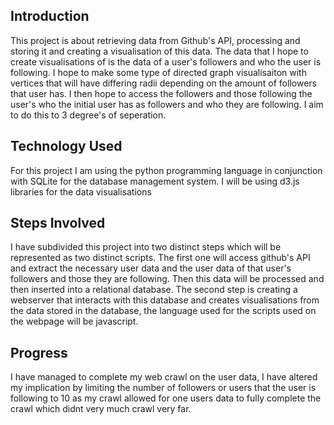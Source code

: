 
## Introduction
This project is about retrieving data from Github's API, processing and storing it and creating a visualisation of this data.
The data that I hope to create visualisations of is the data of a user's followers and who the user is following. I hope to make some type of directed graph
visualisaiton with vertices that will have differing radii depending on the amount of followers that user has. I then hope to access the followers and those following the user's who the initial user has as followers and who they are following. I aim to do this to 3 degree's of seperation.

## Technology Used
For this project I am using the python programming language in conjunction with SQLite for the database management system. I will be using d3.js libraries for the data visualisations

## Steps Involved
I have subdivided this project into two distinct steps which will be represented as two distinct scripts. The first one will access github's API and extract the necessary user data and the user data of that user's followers and those they are following. Then this data will be processed and then inserted into a relational database.
The second step is creating a webserver that interacts with this database and creates visualisations from the data stored in the database, the language used for the scripts used on the webpage will be javascript.

## Progress
I have managed to complete my web crawl on the user data, I have altered my implication by limiting the number of followers or users that the user is following to 10
as my crawl allowed for one users data to fully complete the crawl which didnt very much crawl very far.
